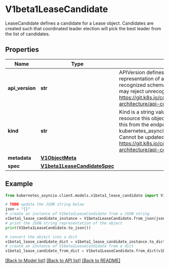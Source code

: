 # V1beta1LeaseCandidate

LeaseCandidate defines a candidate for a Lease object. Candidates are created such that coordinated leader election will pick the best leader from the list of candidates.

## Properties

Name | Type | Description | Notes
------------ | ------------- | ------------- | -------------
**api_version** | **str** | APIVersion defines the versioned schema of this representation of an object. Servers should convert recognized schemas to the latest internal value, and may reject unrecognized values. More info: https://git.k8s.io/community/contributors/devel/sig-architecture/api-conventions.md#resources | [optional] 
**kind** | **str** | Kind is a string value representing the REST resource this object represents. Servers may infer this from the endpoint the kubernetes_asyncio.client submits requests to. Cannot be updated. In CamelCase. More info: https://git.k8s.io/community/contributors/devel/sig-architecture/api-conventions.md#types-kinds | [optional] 
**metadata** | [**V1ObjectMeta**](V1ObjectMeta.md) |  | [optional] 
**spec** | [**V1beta1LeaseCandidateSpec**](V1beta1LeaseCandidateSpec.md) |  | [optional] 

## Example

```python
from kubernetes_asyncio.client.models.v1beta1_lease_candidate import V1beta1LeaseCandidate

# TODO update the JSON string below
json = "{}"
# create an instance of V1beta1LeaseCandidate from a JSON string
v1beta1_lease_candidate_instance = V1beta1LeaseCandidate.from_json(json)
# print the JSON string representation of the object
print(V1beta1LeaseCandidate.to_json())

# convert the object into a dict
v1beta1_lease_candidate_dict = v1beta1_lease_candidate_instance.to_dict()
# create an instance of V1beta1LeaseCandidate from a dict
v1beta1_lease_candidate_from_dict = V1beta1LeaseCandidate.from_dict(v1beta1_lease_candidate_dict)
```
[[Back to Model list]](../README.md#documentation-for-models) [[Back to API list]](../README.md#documentation-for-api-endpoints) [[Back to README]](../README.md)



